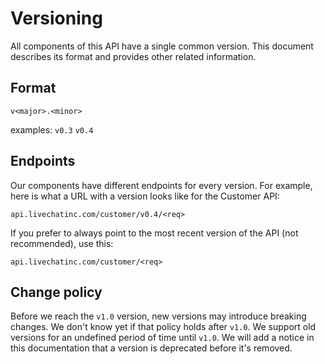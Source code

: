 # Versioning

All components of this API have a single common version. This document describes its format and provides other related information.

## Format

`v<major>.<minor>`

examples: `v0.3` `v0.4`

## Endpoints

Our components have different endpoints for every version. For example, here is what a URL with a version looks like for the Customer API:

`api.livechatinc.com/customer/v0.4/<req>`

If you prefer to always point to the most recent version of the API (not recommended), use this:

`api.livechatinc.com/customer/<req>`

## Change policy

Before we reach the `v1.0` version, new versions may introduce breaking changes. We don't know yet if that policy holds after `v1.0`. We support old versions for an undefined period of time until `v1.0`. We will add a notice in this documentation that a version is deprecated before it's removed.
